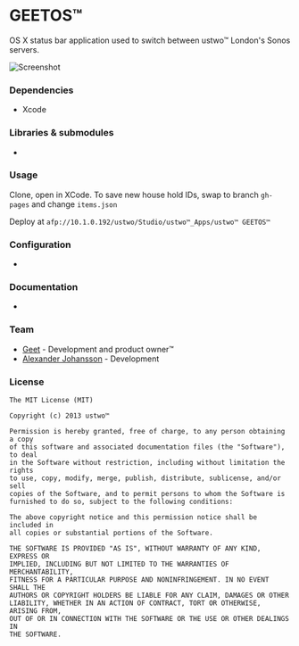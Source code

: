 # GEETOS™

OS X status bar application used to switch between ustwo™ London's Sonos servers.

![Screenshot](https://github.com/ustwo/geetos-osx/blob/master/doc/screenshot-1.png?raw=true)

### Dependencies 

* Xcode

### Libraries & submodules

 -

### Usage

Clone, open in XCode. To save new house hold IDs, swap to branch `gh-pages` and change `items.json`

Deploy at `afp://10.1.0.192/ustwo/Studio/ustwo™_Apps/ustwo™ GEETOS™`

### Configuration

 -

### Documentation

 -

### Team

* [Geet](https://github.com/geetustwo) - Development and product owner™
* [Alexander Johansson](https://github.com/KATT) - Development



### License 

    The MIT License (MIT)
    
    Copyright (c) 2013 ustwo™
    
    Permission is hereby granted, free of charge, to any person obtaining a copy
    of this software and associated documentation files (the "Software"), to deal
    in the Software without restriction, including without limitation the rights
    to use, copy, modify, merge, publish, distribute, sublicense, and/or sell
    copies of the Software, and to permit persons to whom the Software is
    furnished to do so, subject to the following conditions:
    
    The above copyright notice and this permission notice shall be included in
    all copies or substantial portions of the Software.
    
    THE SOFTWARE IS PROVIDED "AS IS", WITHOUT WARRANTY OF ANY KIND, EXPRESS OR
    IMPLIED, INCLUDING BUT NOT LIMITED TO THE WARRANTIES OF MERCHANTABILITY,
    FITNESS FOR A PARTICULAR PURPOSE AND NONINFRINGEMENT. IN NO EVENT SHALL THE
    AUTHORS OR COPYRIGHT HOLDERS BE LIABLE FOR ANY CLAIM, DAMAGES OR OTHER
    LIABILITY, WHETHER IN AN ACTION OF CONTRACT, TORT OR OTHERWISE, ARISING FROM,
    OUT OF OR IN CONNECTION WITH THE SOFTWARE OR THE USE OR OTHER DEALINGS IN
    THE SOFTWARE.
